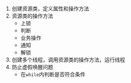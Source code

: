 1. 创建资源类，定义属性和操作方法
2. 资源类的操作方法
   - 上锁
   - 判断
   - 业务操作
   - 通知
   - 解锁
3. 创建多个线程，调用资源类的操作方法，运行线程
4. 防止虚假唤醒问题
   - 在`while`内判断是否符合条件